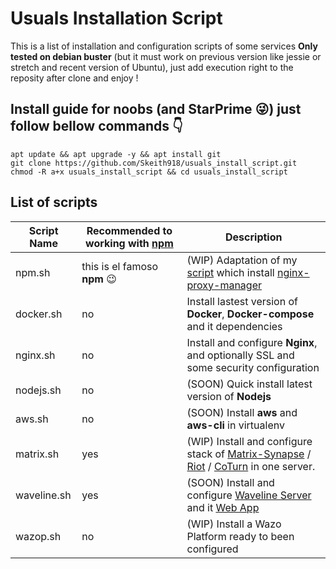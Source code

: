 # Usuals Installation Script
This is a list of installation and configuration scripts of some services __Only tested on debian buster__ (but it must work on previous version like jessie or stretch and recent version of Ubuntu), just add execution right to the reposity after clone and enjoy !

## Install guide for noobs (and StarPrime :stuck_out_tongue_winking_eye:) just follow bellow commands :point_down:
```
apt update && apt upgrade -y && apt install git
git clone https://github.com/Skeith918/usuals_install_script.git
chmod -R a+x usuals_install_script && cd usuals_install_script
```
## List of scripts
Script Name    | Recommended to working with [npm](https://github.com/Skeith918/nginx-proxy-manager_install_script) | Description
-------------  | ----------- | -------------
npm.sh | this is el famoso **npm** :wink:	 | (WIP) Adaptation of my [script](https://github.com/Skeith918/nginx-proxy-manager_install_script) which install [nginx-proxy-manager](https://github.com/jc21/nginx-proxy-manager)
docker.sh | no | Install lastest version of **Docker**, **Docker-compose** and it dependencies
nginx.sh | no | Install and configure **Nginx**, and optionally SSL and some security configuration
nodejs.sh | no | (SOON) Quick install latest version of **Nodejs**
aws.sh | no | (SOON) Install **aws** and **aws-cli** in virtualenv
matrix.sh | yes | (WIP) Install and configure stack of [Matrix-Synapse](https://github.com/matrix-org/synapse) / [Riot](https://github.com/vector-im/riot-web) / [CoTurn](https://github.com/coturn/coturn) in one server.
waveline.sh | yes | (SOON) Install and configure [Waveline Server](https://github.com/Wellenline/waveline-server) and it [Web App](https://github.com/Wellenline/waveline-web)
wazop.sh | no | (WIP) Install a Wazo Platform ready to been configured
